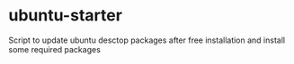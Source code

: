 # ubuntu-starter
Script to update ubuntu desctop packages after free installation and install some required packages
